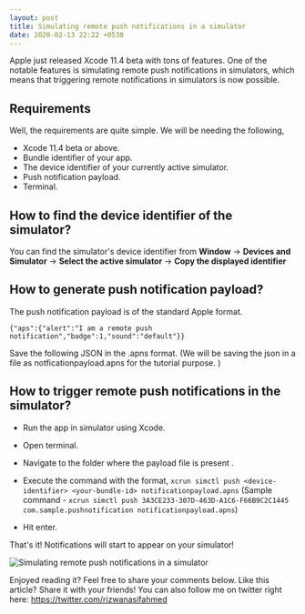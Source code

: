 ```yaml
---
layout: post
title: Simulating remote push notifications in a simulator
date: 2020-02-13 22:22 +0530
---
```

Apple just released Xcode 11.4 beta with tons of features. One of the notable features is simulating remote push notifications in simulators, which means that triggering remote notifications in simulators is now possible. 

## Requirements

Well, the requirements are quite simple. We will be needing the following,

- Xcode 11.4 beta or above.
- Bundle identifier of your app.
- The device identifier of your currently active simulator.
- Push notification payload.
- Terminal.

## How to find the device identifier of the simulator?

 You can find the simulator's device identifier from **Window** -> **Devices and Simulator** -> **Select the active simulator** -> **Copy the displayed identifier**

## How to generate push notification payload?

The push notification payload is of the standard Apple format.

    {"aps":{"alert":"I am a remote push notification","badge":1,"sound":"default"}}


   Save the following JSON in the .apns format.
    (We will be saving the json in a file as notficationpayload.apns for the tutorial purpose. )

## How to trigger remote push notifications in the simulator?

- Run the app in simulator using Xcode.
- Open terminal.
- Navigate to the folder where the payload file is present .
- Execute the command with the format, 
 ```xcrun simctl push <device-identifier> <your-bundle-id> notificationpayload.apns```
 (Sample command -
 ```xcrun simctl push 3A3CE233-307D-463D-A1C6-F66B9C2C1445 com.sample.pushnotification notificationpayload.apns```)

- Hit enter.

That's it! Notifications will start to appear on your simulator!

![Simulating remote push notifications in a simulator](/blog/assets/images/simulatornotifications/simulatornotification.png)

 Enjoyed reading it? Feel free to share your comments below. Like this article? Share it with your friends!
 You can also follow me on twitter right here: <https://twitter.com/rizwanasifahmed>
